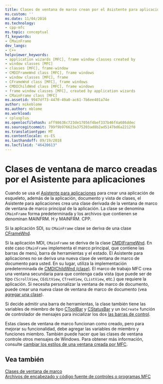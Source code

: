 ```yaml
---
title: Clases de ventana de marco crean por el Asistente para aplicaciones | Microsoft Docs
ms.custom: ''
ms.date: 11/04/2016
ms.technology:
- cpp-mfc
ms.topic: conceptual
f1_keywords:
- CMainFrame
dev_langs:
- C++
helpviewer_keywords:
- application wizards [MFC], frame window classes created by
- window classes [MFC]
- classes [MFC], frame-window
- CMDIFrameWnd class [MFC], frame windows
- window classes [MFC], frame
- CFrameWnd class [MFC], frame windows
- CMDIChildWnd class [MFC], frame windows
- frame window classes [MFC], created by application wizards
- CMainFrame class [MFC]
ms.assetid: 9947df73-4470-49a0-ac61-7b6ee401a74e
author: mikeblome
ms.author: mblome
ms.workload:
- cplusplus
ms.openlocfilehash: aff98636c723de17056f4bef337b46f4a686ddec
ms.sourcegitcommit: 799f9b976623a375203ad8b2ad5147bd6a2212f0
ms.translationtype: MT
ms.contentlocale: es-ES
ms.lasthandoff: 09/19/2018
ms.locfileid: "46420613"
---
```

# <a name="frame-window-classes-created-by-the-application-wizard"></a>Clases de ventana de marco creadas por el Asistente para aplicaciones

Cuando se usa el [Asistente para aplicaciones](../ide/creating-desktop-projects-by-using-application-wizards.md) para crear una aplicación de esqueleto, además de la aplicación, documento y vista de clases, el Asistente para aplicaciones crea una clase derivada de la ventana de marco de ventana de marco principal de la aplicación. La clase se denomina `CMainFrame` forma predeterminada y los archivos que contienen se denominan MAINFRM. H y MAINFRM. CPP.

Si la aplicación SDI, su `CMainFrame` clase se deriva de una clase [CFrameWnd](../mfc/reference/cframewnd-class.md).

Si la aplicación MDI, `CMainFrame` se deriva de la clase [CMDIFrameWnd](../mfc/reference/cmdiframewnd-class.md). En este caso `CMainFrame` implementa el marco principal, que contiene las barras de menú, barra de herramientas y el estado. El Asistente para aplicaciones no se deriva una nueva clase de ventana de marco de documento para usted. En su lugar, utiliza la implementación predeterminada de [CMDIChildWnd (clase)](../mfc/reference/cmdichildwnd-class.md). El marco de trabajo MFC crea una ventana secundaria para que contenga cada vista (que puede ser de tipo `CScrollView`, `CEditView`, `CTreeView`, `CListView`, etc.) que requiere la aplicación. Si necesita personalizar la ventana de marco de documento, puede crear una nueva clase de ventana de marco de documento (vea [agregar una clase](../ide/adding-a-class-visual-cpp.md)).

Si decide admitir una barra de herramientas, la clase también tiene las variables de miembro de tipo [CToolBar](../mfc/reference/ctoolbar-class.md) y [CStatusBar](../mfc/reference/cstatusbar-class.md) y un `OnCreate` función de controlador de mensajes para inicializar los dos [ las barras de control](../mfc/control-bars.md).

Estas clases de ventana de marco funcionan como creado, pero para mejorar su funcionalidad, debe agregar las variables de miembro y funciones miembro. También puede hacer que las clases de ventana controle otros mensajes de Windows. Para obtener más información, consulte [cambiar los estilos de una ventana creada por MFC](../mfc/changing-the-styles-of-a-window-created-by-mfc.md).

## <a name="see-also"></a>Vea también

[Clases de ventana de marco](../mfc/frame-window-classes.md)<br/>
[Archivos de encabezado y código fuente de controles o programas MFC](../ide/mfc-program-or-control-source-and-header-files.md)

